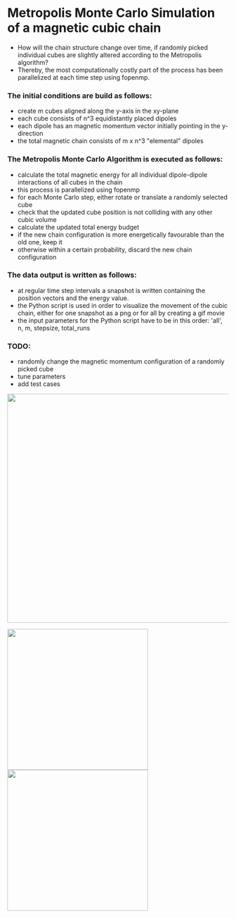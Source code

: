# Metropolis Monte Carlo Simulation of a magnetic cubic chain
- How will the chain structure change over time, if randomly picked individual cubes are slightly altered according to the Metropolis algorithm?
- Thereby, the most computationally costly part of the process has been parallelized at each time step using fopenmp.

### The initial conditions are build as follows:
- create m cubes aligned along the y-axis in the xy-plane
- each cube consists of n^3 equidistantly placed dipoles
- each dipole has an magnetic momentum vector initially pointing in the y-direction
- the total magnetic chain consists of m x n^3 "elemental" dipoles

### The Metropolis Monte Carlo Algorithm is executed as follows:
- calculate the total magnetic energy for all individual dipole-dipole interactions of all cubes in the chain
- this process is parallelized using fopenmp
- for each Monte Carlo step, either rotate or translate a randomly selected cube
- check that the updated cube position is not colliding with any other cubic volume
- calculate the updated total energy budget
- if the new chain configuration is more energetically favourable than the old one, keep it
- otherwise within a certain probability, discard the new chain configuration

### The data output is written as follows:
- at regular time step intervals a snapshot is written containing the position vectors and the energy value.
- the Python script is used in order to visualize the movement of the cubic chain, either for one snapshot as a png or for all by creating a gif movie
- the input parameters for the Python script have to be in this order: 'all', n, m, stepsize, total_runs

### TODO:
- randomly change the magnetic momentum configuration of a randomly picked cube
- tune parameters
- add test cases

<img src="https://user-images.githubusercontent.com/49908052/142904977-32e01a40-3841-4e8f-90a9-77800fc34035.png" width="520"/>
<p float="left">
<img src="https://user-images.githubusercontent.com/49908052/142904689-10754cb5-8eb9-4bd6-b849-d916ab174d85.gif" width="320"/>
<img src="https://user-images.githubusercontent.com/49908052/142904879-37e0bbef-fcad-409b-9b94-bf6e3efb61b4.gif" width="320"/>
</p>
